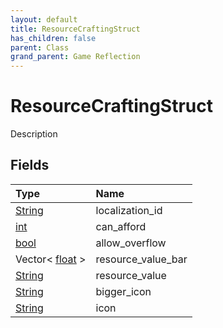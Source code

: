 ```yaml
---
layout: default
title: ResourceCraftingStruct
has_children: false
parent: Class
grand_parent: Game Reflection
---
```

# ResourceCraftingStruct
Description 

## Fields
| Type | Name |
|:-------------|:--------------|
| [String](/game-reflection/components/string.md) | localization_id |
| [int](/game-reflection/enums/int.md) | can_afford |
| [bool](/game-reflection/components/bool.md) | allow_overflow |
| Vector< [float](/game-reflection/components/float.md) > | resource_value_bar |
| [String](/game-reflection/components/string.md) | resource_value |
| [String](/game-reflection/components/string.md) | bigger_icon |
| [String](/game-reflection/components/string.md) | icon |
